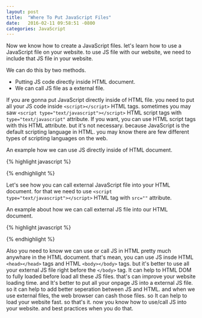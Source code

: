 ```yaml
---
layout: post
title:  "Where To Put JavaScript Files"
date:   2016-02-11 09:58:51 -0800
categories: JavaScript
---
```


Now we know how to create a JavaScript files. let's learn how to use a JavaScript file on your website. to use JS file with our website, we need to include that JS file in your website.
<!--more-->

We can do this by two methods.

* Putting JS code directly inside HTML document.
* We can call JS file as a external file.

If you are gonna put JavaScript directly inside of HTML file. you need to put all your JS code inside <code>&lt;script&gt;&lt;/script&gt;</code> HTML tags. sometimes you may saw <code>&lt;script type="text/javascript"&gt;&lt;/script&gt;</code> HTML script tags with <code>type="text/javascript"</code> attribute. If you want, you can use HTML script tags with this HTML attribute. but it's not necessary. because JavaScript is the default scripting language in HTML. you may know there are few different types of scripting languages on the web.

An example how we can use JS directly inside of HTML document.

{% highlight javascript %}
<script type="text/javascript">

document.write('Hello fuckedupguy!');

</script>
{% endhighlight %}

Let's see how you can call external JavaScript file into your HTML document. for that we need to use <code>&lt;script type="text/javascript"&gt;&lt;/script&gt;</code> HTML tag with <code>src=""</code> attribute.

An example about how we can call external JS file into our HTML document.

{% highlight javascript %}
<script type="text/javascript" src="your-external-js-file-path.js"></script>
{% endhighlight %}

Also you need to know we can use or call JS in HTML pretty much anywhare in the HTML document. that's mean, you can use JS insde HTML <code>&lt;head&gt;&lt;/head&gt;</code> tags and HTML <code>&lt;body&gt;&lt;/body&gt;</code> tags. but it's better to use all your external JS file right before the <code>&lt;/body&gt;</code> tag. It can help to HTML DOM to fully loaded before load all these JS files. that's can improve your website loading time. and It's better to put all your onpage JS into a external JS file. so it can help to add better seperation between JS and HTML. and when we use external files, the web browser can cash those files. so It can help to load your website fast. so that's it. now you know how to use/call JS into your website. and best practices when you do that.